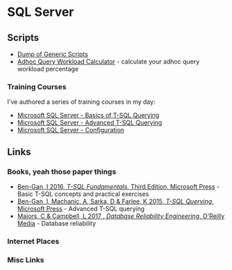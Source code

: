 # SQL Server

## Scripts

* [Dump of Generic Scripts](https://github.com/dark-coffee/scripts/tree/main/sql)
* [Adhoc Query Workload Calculator](https://github.com/dark-coffee/scripts/blob/main/sql/AdhocQueryPercentageCheck.sql) - calculate your adhoc query workload percentage

### Training Courses

I've authored a series of training courses in my day:

* [Microsoft SQL Server - Basics of T-SQL Querying](training/basic-tsql-querying.md)
* [Microsoft SQL Server - Advanced T-SQL Querying](training/advanced-tsql-querying.md)
* [Microsoft SQL Server - Configuration](training/sql-server-configuration.md)

## Links

### Books, yeah those paper things

* [Ben-Gan, I 2016, *T-SQL Fundamentals*, Third Edition, Microsoft Press](https://www.microsoftpressstore.com/store/t-sql-fundamentals-9781509302000) - Basic T-SQL concepts and practical exercises
* [Ben-Gan, I, Machanic, A, Sarka, D & Farlee, K 2015, *T-SQL Querying*, Microsoft Press](https://www.microsoftpressstore.com/store/t-sql-querying-9780735685048) - Advanced T-SQL querying
* [Majors, C & Campbell, L 2017 , *Database Reliability Engineering*, O'Reilly Media](https://www.oreilly.com/library/view/database-reliability-engineering/9781491925935) - Database reliability

### Internet Places

### Misc Links
